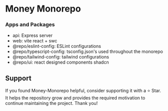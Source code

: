 # Money Monorepo

### Apps and Packages

- api: Express server
- web: vite react + swc
- @repo/eslint-config: ESLint configurations
- @repo/typescript-config: tsconfig.json's used throughout the monorepo
- @repo/tailwind-config: tailwind configurations
- @repo/ui: react designed components shadcn

## Support
If you found Money-Monorepo helpful, consider supporting it with a ⭐ Star. It helps the repository grow and provides the required motivation to continue maintaining the project. Thank you!
